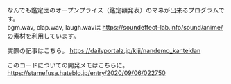 なんでも鑑定団のオープンプライス（鑑定額発表）のマネが出来るプログラムです。  
bgm.wav, clap.wav, laugh.wavは https://soundeffect-lab.info/sound/anime/ の素材を利用しています。

実際の記事はこちら。 https://dailyportalz.jp/kiji/nandemo_kanteidan  

このコードについての開発メモはこちらに。 https://stamefusa.hateblo.jp/entry/2020/09/06/022750
